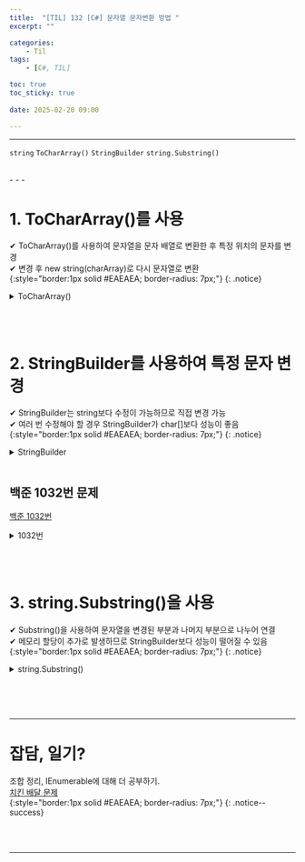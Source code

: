 ```yaml
---
title:  "[TIL] 132 [C#] 문자열 문자변환 방법 "
excerpt: ""

categories:
    - Til
tags:
    - [C#, TIL]

toc: true
toc_sticky: true
 
date: 2025-02-20 09:00

---
```

- - -

`string` `ToCharArray()` `StringBuilder` `string.Substring()`

<br>
- - - 

# 1. ToCharArray()를 사용
✔ ToCharArray()를 사용하여 문자열을 문자 배열로 변환한 후 특정 위치의 문자를 변경  
✔ 변경 후 new string(charArray)로 다시 문자열로 변환  
{:style="border:1px solid #EAEAEA; border-radius: 7px;"}
{: .notice}  

<details>
<summary>ToCharArray()</summary>
<div class="notice--primary" markdown="1"> 

```c# 
string str = "hello";
int index = 1;          // 바꿀 위치
char newChar = 'a';     // 변경할 문자

char[] charArray = str.ToCharArray();   // 문자열을 문자 배열로 변환
charArray[index] = newChar;             // 특정 위치 문자 변경
string newStr = new string(charArray);  // 다시 문자열로 변환

Console.WriteLine(newStr);              //hallo
    
```
</div>
</details>

<br><br>

# 2. StringBuilder를 사용하여 특정 문자 변경
✔ StringBuilder는 string보다 수정이 가능하므로 직접 변경 가능  
✔ 여러 번 수정해야 할 경우 StringBuilder가 char[]보다 성능이 좋음
{:style="border:1px solid #EAEAEA; border-radius: 7px;"}
{: .notice}  

<details>
<summary>StringBuilder</summary>
<div class="notice--primary" markdown="1"> 

```c# 

StringBuilder sb = new StringBuilder("hello");
sb[1] = 'a'; // 특정 문자 변경

Console.WriteLine(sb.ToString());

    
```
</div>
</details>

<br>

## 백준 1032번 문제
[백준 1032번](https://www.acmicpc.net/problem/1032)  

<details>
<summary>1032번</summary>
<div class="notice--primary" markdown="1"> 

```c# 

var sw = new StreamWriter(Console.OpenStandardOutput());
int n = Convert.ToInt32(Console.ReadLine());
string cur = Console.ReadLine();
StringBuilder sb = new StringBuilder(cur);
int len = cur.Length;
for (int i = 0; i < n-1; i++)
{
    string str = Console.ReadLine();
    for (int j = 0; j < len; j++)
    {
        if (sb[j] != str[j])
        {
            sb[j] = '?';
        }
    }
}
sw.WriteLine(sb.ToString());
sw.Flush(); sw.Close();
    
```
</div>
</details>

<br><br>

# 3. string.Substring()을 사용
✔ Substring()을 사용하여 문자열을 변경된 부분과 나머지 부분으로 나누어 연결  
✔ 메모리 할당이 추가로 발생하므로 StringBuilder보다 성능이 떨어질 수 있음
{:style="border:1px solid #EAEAEA; border-radius: 7px;"}
{: .notice}  

<details>
<summary>string.Substring()</summary>
<div class="notice--primary" markdown="1"> 

```c# 
string str = "hello";
int index = 1; // 바꿀 위치
char newChar = 'a'; // 변경할 문자

string newStr = str.Substring(0, index) + newChar + str.Substring(index + 1);
Console.WriteLine(newStr);
```
</div>
</details>


<br><br><br>
- - - 


# 잡담, 일기?
조합 정리, IEnumerable에 대해 더 공부하기.  
[치킨 배달 문제 ](https://www.acmicpc.net/problem/15686)  
{:style="border:1px solid #EAEAEA; border-radius: 7px;"}
{: .notice--success}  


<br><br>
- - -